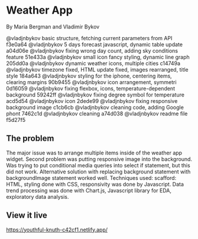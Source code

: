 # Weather App

By Maria Bergman and Vladimir Bykov

@vladjnbykov
basic structure, fetching current parameters from API
f3e0a64
@vladjnbykov
5 days forecast javascript, dynamic table update
a04d06e
@vladjnbykov
fixing wrong day count, adding sky conditions feature
51e433a
@vladjnbykov
small icon fancy styling, dynamic line graph
205dd0a
@vladjnbykov
dynamic weather icons, multiple cities
c14749a
@vladjnbykov
timezone fixed, HTML update fixed, images rearranged, title style
184a643
@vladjnbykov
styling for the iphone, centering items, clearing margins
90b9455
@vladjnbykov
icon arrangement, symmetri
0d16059
@vladjnbykov
fixing flexbox, icons, temperature-dependent background
59242ff
@vladjnbykov
fixing degree symbol for temperature
acd5d54
@vladjnbykov
icon
2dede99
@vladjnbykov
fixing responsive background image
c1cb6cb
@vladjnbykov
cleaning code, adding Google phont
7462c1d
@vladjnbykov
cleaning
a74d038
@vladjnbykov
readme file
f5d27f5

## The problem

The major issue was to arrange multiple items inside of the weather app widget. Second problem was putting responsive image into the background. Was trying to put conditional media queries into select if statement, but this did not work. Alternative solution with replacing background statement with backgroundImage statement worked well. Techniques used: scafford: HTML, styling done with CSS, responsivity was done by Javascript. Data trend processing was done with Chart.js, Javascript library for EDA, exploratory data analysis.

## View it live

https://youthful-knuth-c42cf1.netlify.app/